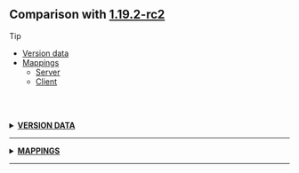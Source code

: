 ## Comparison with [1.19.2-rc2](https://github.com/PixiGeko/Minecraft-generated-data/tree/1.19.2-rc2)

> [!TIP]
> - [Version data](#version-data)
> - [Mappings](#mappings)
>   - [Server](#server-mappings)
>   - [Client](#client-mappings)

<br/><br/>
<details><summary><b><ins>VERSION DATA</ins></b><a name="version-data"></a></summary>
<br/>
<table><tr><th></th><th align="left">1.19.2-rc2</th><th>1.19.2</th></tr><tr><td>World version</td><td><pre>3119</pre></td><td><pre>3120</pre></td></tr><tr><td>Protocol version</td><td><pre>1073741927</pre></td><td><pre>760</pre></td></tr></table>
</details>
<hr/>
<details><summary><b><ins>MAPPINGS</ins></b><a name="mappings"></a></summary>
<br/>
<h2>Server<a name="server-mappings"></a></h2>
<h2>Client<a name="client-mappings"></a></h2>
</details>
<hr/>